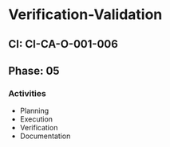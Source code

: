 # Verification-Validation

## CI: CI-CA-O-001-006
## Phase: 05

### Activities
- Planning
- Execution
- Verification
- Documentation
